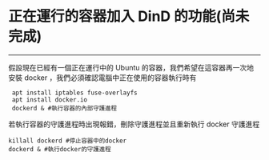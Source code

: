 # 正在運行的容器加入 DinD 的功能(尚未完成)
---
假設現在已經有一個正在運行中的 Ubuntu 的容器，我們希望在這容器再一次地安裝 docker ，我們必須確認電腦中正在使用的容器執行時有 

```shell
 apt install iptables fuse-overlayfs
 apt install docker.io
 dockerd & #執行容器的內部守護進程
```

若執行容器的守護進程時出現報錯，刪除守護進程並且重新執行 docker 守護進程
```shell
killall dockerd #停止容器中的docker
dockerd & #執行docker的守護進程
```


